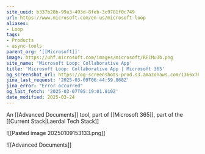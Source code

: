 ```yaml
---
site_uuid: b337b28b-99a3-493d-8feb-3c9781f0c749
url: https://www.microsoft.com/en-us/microsoft-loop
aliases:
- Loop
tags:
- Products
- async-tools
parent_org: '[[Microsoft]]'
image: https://uhf.microsoft.com/images/microsoft/RE1Mu3b.png
site_name: 'Microsoft Loop: Collaborative App'
title: 'Microsoft Loop: Collaborative App | Microsoft 365'
og_screenshot_url: https://og-screenshots-prod.s3.amazonaws.com/1366x768/80/false/e9d5855054048f1e4724f07e587368948a9ea7e4305876427ff65a5747ce2975.jpeg
jina_last_request: '2025-03-09T06:44:59.868Z'
jina_error: "Error occurred"
og_last_fetch: '2025-03-07T05:19:01.810Z'
date_modified: 2025-03-24
---
```




An [[Advanced Documents]] tool, part of [[Microsoft 365]], part of the [[Current Stack|Laerdal Tech Stack]]


![[Pasted image 20250109153133.png]]

![[Advanced Documents]]
